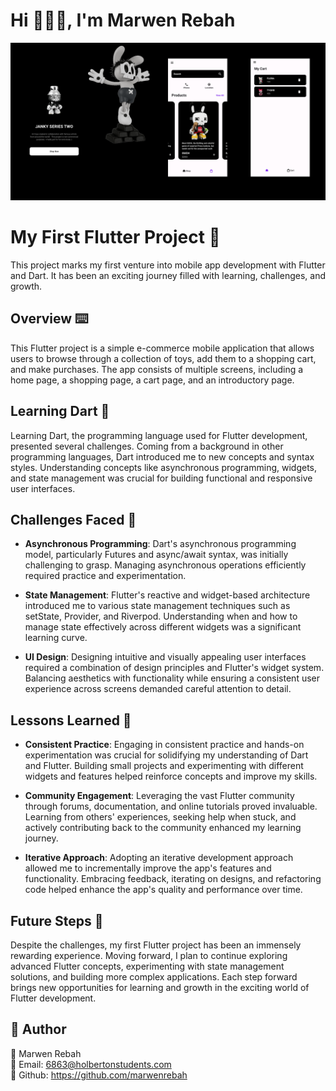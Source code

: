 # Hi 👨🏻‍💻, I'm Marwen Rebah
<div align="center">
  <img src="https://github.com/marwenrebah/Flutter_Shop/blob/main/assets/banner.png" alt="banner!"/>
</div>

# My First Flutter Project 📱

This project marks my first venture into mobile app development with Flutter and Dart. It has been an exciting journey filled with learning, challenges, and growth.

## Overview ⌨️

This Flutter project is a simple e-commerce mobile application that allows users to browse through a collection of toys, add them to a shopping cart, and make purchases. The app consists of multiple screens, including a home page, a shopping page, a cart page, and an introductory page.

## Learning Dart 🎯

Learning Dart, the programming language used for Flutter development, presented several challenges. Coming from a background in other programming languages, Dart introduced me to new concepts and syntax styles. Understanding concepts like asynchronous programming, widgets, and state management was crucial for building functional and responsive user interfaces.

## Challenges Faced 🤔

- **Asynchronous Programming**: Dart's asynchronous programming model, particularly Futures and async/await syntax, was initially challenging to grasp. Managing asynchronous operations efficiently required practice and experimentation.

- **State Management**: Flutter's reactive and widget-based architecture introduced me to various state management techniques such as setState, Provider, and Riverpod. Understanding when and how to manage state effectively across different widgets was a significant learning curve.

- **UI Design**: Designing intuitive and visually appealing user interfaces required a combination of design principles and Flutter's widget system. Balancing aesthetics with functionality while ensuring a consistent user experience across screens demanded careful attention to detail.

## Lessons Learned 📝

- **Consistent Practice**: Engaging in consistent practice and hands-on experimentation was crucial for solidifying my understanding of Dart and Flutter. Building small projects and experimenting with different widgets and features helped reinforce concepts and improve my skills.

- **Community Engagement**: Leveraging the vast Flutter community through forums, documentation, and online tutorials proved invaluable. Learning from others' experiences, seeking help when stuck, and actively contributing back to the community enhanced my learning journey.

- **Iterative Approach**: Adopting an iterative development approach allowed me to incrementally improve the app's features and functionality. Embracing feedback, iterating on designs, and refactoring code helped enhance the app's quality and performance over time.

## Future Steps 🚀

Despite the challenges, my first Flutter project has been an immensely rewarding experience. Moving forward, I plan to continue exploring advanced Flutter concepts, experimenting with state management solutions, and building more complex applications. Each step forward brings new opportunities for learning and growth in the exciting world of Flutter development.


## 👥 Author
🚀 Marwen Rebah<br>
📧 Email: 6863@holbertonstudents.com<br>
👻 Github: https://github.com/marwenrebah
